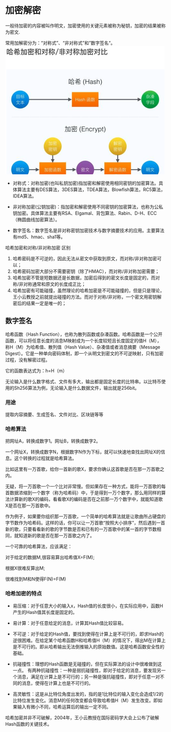 # 加密解密
一般待加密的内容被叫作明文，加密使用的关键元素被称为秘钥，加密的结果被称为密文.

常用加解密分为：“对称式”、“非对称式”和”数字签名“。
![](.encryption_images/hash_vs_encrypt.png)
- 对称式：对称加密(也叫私钥加密)指加密和解密使用相同密钥的加密算法。具体算法主要有DES算法，3DES算法，TDEA算法，Blowfish算法，RC5算法，IDEA算法。

- 非对称加密(公钥加密)：指加密和解密使用不同密钥的加密算法，也称为公私钥加密。具体算法主要有RSA、Elgamal、背包算法、Rabin、D-H、ECC（椭圆曲线加密算法）。

- 数字签名：数字签名是非对称密钥加密技术与数字摘要技术的应用。主要算法有md5、hmac、sha1等。

哈希加密和对称/非对称加密 区别
1. 哈希密码是不可逆的，因此无法从密文中获取到原文，而对称/非对称加密可以；
2. 哈希密码加密大部分不需要密钥（除了HMAC），而对称/非对称加密需要；
3. 哈希加密不管是短数据还是长数据，加密后得到的密文长度是固定的，而对称/非对称通常和原文的长度成正比；
4. 哈希加密有可能碰撞，虽然理论的哈希加密是不可能碰撞的，但是只是理论，王小云教授之前就提出碰撞的方法。而对于对称/非对称，一个密文用密钥解密后的结果一定是唯一的；


## 数字签名
哈希函数（Hash Function），也称为散列函数或杂凑函数。哈希函数是一个公开函数，可以将任意长度的消息M映射成为一个长度较短且长度固定的值H（M），
称H（M）为哈希值、散列值（Hash Value）、杂凑值或者消息摘要（Message Digest）。它是一种单向密码体制，即一个从明文到密文的不可逆映射，只有加密过程，没有解密过程。

它的函数表达式为：h=H（m）

无论输入是什么数字格式、文件有多大，输出都是固定长度的比特串。以比特币使用的Sh256算法为例，无论输入是什么数据文件，输出就是256bit。


### 用途
提取内容摘要、生成签名、文件对比、区块链等等


### 哈希算法
把网址A，转换成数字1。网址B，转换成数字2。

一个网址X，转换成数字N，根据数字N作为下标，就可以快速地查找出网址X的信息。这个转换的过程就是哈希算法。

比如这里有一万首歌，给你一首新的歌X，要求你确认这首歌是否在那一万首歌之内。

无疑，将一万首歌一个一个比对非常慢。但如果存在一种方式，能将一万首歌的每首数据浓缩到一个数字（称为哈希码）中，于是得到一万个数字，那么用同样的算法计算新的歌X的编码，看看歌X的编码是否在之前那一万个数字中，就能知道歌X是否在那一万首歌中。

作为例子，如果要你组织那一万首歌，一个简单的哈希算法就是让歌曲所占硬盘的字节数作为哈希码。这样的话，你可以让一万首歌“按照大小排序”，然后遇到一首新的歌，只要看看新的歌的字节数是否和已有的一万首歌中的某一首的字节数相同，就知道新的歌是否在那一万首歌之内了。

一个可靠的哈希算法，应该满足：

对于给定的数据M,很容易算出哈希值X=F(M);

根据X很难反算出M;

很难找到M和N使得F(N)=F(M)

### 哈希加密的特点

- 易压缩：对于任意大小的输入x，Hash值的长度很小，在实际应用中，函数H产生的Hash值其长度是固定的。

- 易计算：对于任意给定的消息，计算其Hash值比较容易。

- 不可逆：对于给定的Hash值，要找到使得在计算上是不可行的，即求Hash的逆很困难。在给定某个哈希函数H和哈希值H（M）的情况下，得出M在计算上是不可行的。即从哈希输出无法倒推输入的原始数值。这是哈希函数安全性的基础。

- 抗碰撞性：理想的Hash函数是无碰撞的，但在实际算法的设计中很难做到这一点。
有两种抗碰撞性：一种是弱抗碰撞性，即对于给定的消息，要发现另一个消息，满足在计算上是不可行的；另一种是强抗碰撞性，即对于任意一对不同的消息，使得在计算上也是不可行的。

- 高灵敏性：这是从比特位角度出发的，指的是1比特位的输入变化会造成1/2的比特位发生变化。消息M的任何改变都会导致哈希值H（M）发生改变。即如果输入有微小不同，哈希运算后的输出一定不同。

哈希加密并非不可破解，2004年，王小云教授在国际密码学大会上公布了破解Hash函数的关键技术。




